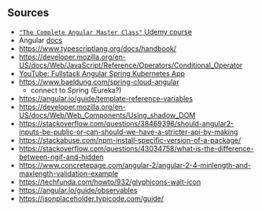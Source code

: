 ## Sources
* [```"The Complete Angular Master Class"``` Udemy course](https://www.udemy.com/course/the-complete-angular-master-class/learn/lecture/7251988#learning-tools)
* Angular [docs](https://angular.io/docs)
* https://www.typescriptlang.org/docs/handbook/
* https://developer.mozilla.org/en-US/docs/Web/JavaScript/Reference/Operators/Conditional_Operator
* [YouTube: Fullstack Angular Spring Kubernetes App](https://www.youtube.com/watch?v=aPzpsfQtlKY)
* https://www.baeldung.com/spring-cloud-angular
    * connect to Spring (Eureka?)
* https://angular.io/guide/template-reference-variables
* https://developer.mozilla.org/en-US/docs/Web/Web_Components/Using_shadow_DOM
* https://stackoverflow.com/questions/38469396/should-angular2-inputs-be-public-or-can-should-we-have-a-stricter-api-by-making
* https://stackabuse.com/npm-install-specific-version-of-a-package/
* https://stackoverflow.com/questions/43034758/what-is-the-difference-between-ngif-and-hidden
* https://www.concretepage.com/angular-2/angular-2-4-minlength-and-maxlength-validation-example
* https://techfunda.com/howto/932/glyphicons-wait-icon
* https://angular.io/guide/observables
* https://jsonplaceholder.typicode.com/guide/